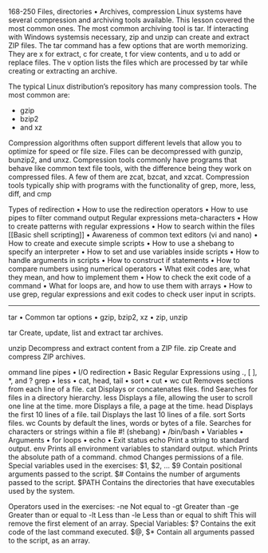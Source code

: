 168-250
Files, directories
• Archives, compression
Linux systems have several compression and archiving tools available. This lesson covered the most common ones. 
The most common archiving tool is tar. 
If interacting with Windows systemsis necessary, zip and unzip can create and extract ZIP files.
The tar command has a few options that are worth memorizing. 
They are x for extract, c for create, t for view contents, and u to add or replace files. The v option lists the files which are processed by tar while creating or extracting an archive.

The typical Linux distribution’s repository has many compression tools. The most common are:
- gzip
- bzip2
- and xz

Compression algorithms often support different levels that allow you to
optimize for speed or file size. 
Files can be decompressed with gunzip, bunzip2, and unxz.
Compression tools commonly have programs that behave like common text file tools, with the difference being they work on compressed files. A few of them are zcat, bzcat, and xzcat.
Compression tools typically ship with programs with the functionality of grep, more, less, diff, and cmp

Types of redirection
	• How to use the redirection operators
	• How to use pipes to filter command output
Regular expressions meta-characters
	• How to create patterns with regular expressions
	• How to search within the files
[[Basic shell scripting]]
	• Awareness of common text editors (vi and nano)
	• How to create and execute simple scripts
	• How to use a shebang to specify an interpreter
	• How to set and use variables inside scripts
	• How to handle arguments in scripts
	• How to construct if statements
	• How to compare numbers using numerical operators
	• What exit codes are, what they mean, and how to implement them
	• How to check the exit code of a command
	• What for loops are, and how to use them with arrays
	• How to use grep, regular expressions and exit codes to check user input in scripts.

-------------

tar
• Common tar options
• gzip, bzip2, xz
• zip, unzip


tar
Create, update, list and extract tar archives.

unzip
Decompress and extract content from a ZIP file.
zip
Create and compress ZIP archives.

ommand line pipes
• I/O redirection
• Basic Regular Expressions using ., [ ], *, and ?
grep
• less
• cat, head, tail
• sort
• cut
• wc
cut
Removes sections from each line of a file.
cat
Displays or concatenates files.
find
Searches for files in a directory hierarchy.
less
Displays a file, allowing the user to scroll one line at the time.
more
Displays a file, a page at the time.
head
Displays the first 10 lines of a file.
tail
Displays the last 10 lines of a file.
sort
Sorts files.
wc
Counts by default the lines, words or bytes of a file.
Searches for characters or strings within a file
#! (shebang)
• /bin/bash
• Variables
• Arguments
• for loops
• echo
• Exit status
echo
Print a string to standard output.
env
Prints all environment variables to standard output.
which
Prints the absolute path of a command.
chmod
Changes permissions of a file.
Special variables used in the exercises:
$1, $2, … $9
Contain positional arguments passed to the script.
$#
Contains the number of arguments passed to the script.
$PATH
Contains the directories that have executables used by the system.

Operators used in the exercises:
-ne
Not equal to
-gt
Greater than
-ge
Greater than or equal to
-lt
Less than
-le
Less than or equal to
shift
This will remove the first element of an array.
Special Variables:
$?
Contains the exit code of the last command executed.
$@, $*
Contain all arguments passed to the script, as an array.